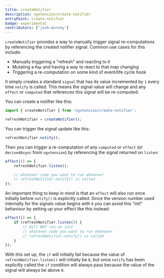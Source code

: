 ```yaml
---
title: createNotifier
description: ngxtension/create-notifier
entryPoint: create-notifier
badge: experimental
contributors: ['josh-morony']
---
```


`createNotifier` provides a way to manually trigger signal re-computations by
referencing the created notifier signal. Common use cases for this include:

- Manually triggering a "refresh" and reacting to it
- Mutating a `Map` and having a way to react to that map changing
- Triggering a re-computation on some kind of event/life cycle hook

It simply creates a standard `signal` that has its value incremented by `1`
every time `notify` is called. This means the signal value will change and any
`effect` or `computed` that references this signal will be re-computed.

You can create a notifier like this:

```ts
import { createNotifier } from 'ngxtension/create-notifier';
```

```ts
refreshNotifier = createNotifier();
```

You can trigger the signal update like this:

```ts
refreshNotifier.notify();
```

Then you can trigger a re-computation of any `computed` or `effect` (or
`derivedAsync` from `ngxtension`) by referencing the signal returned on
`listen`:

```ts
effect(() => {
	refreshNotifier.listen();

	// whatever code you want to run whenever
	// refreshNotifier.notify() is called
});
```

An important thing to keep in mind is that an `effect` will also run once
initially before `notify()` is explicitly called. Since the version number used
internally for the signals value begins with `0` you can avoid this "init"
behaviour by setting up your effect like this instead:

```ts
effect(() => {
	if (refreshNotifier.listen()) {
		// Will NOT run on init
		// whatever code you want to run whenever
		// refreshNotifier.notify() is called
	}
});
```

With this set up, the `if` will initially fail because the value of `refreshNotifier.listen()` will initially be `0`, but once `notify` has been explicitly called the `if` condition will always pass because the value of the signal will always be above `0`.
